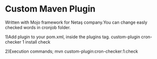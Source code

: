 # Custom Maven Plugin
Written with Mojo framework for Netaş company.You can change easly checked words in cronjob folder.

1)Add plugin to your pom.xml, inside the plugins tag.
      <plugin>
          <groupId>custom-plugin</groupId>
          <artifactId>cron-checker</artifactId>
          <version>1</version>
          <executions>
              <execution>
                  <phase>install</phase>
                  <goals>
                      <goal>check</goal>
                  </goals>
              </execution>
          </executions>
      </plugin>

2)Execution commands;
mvn custom-plugin:cron-checker:1:check